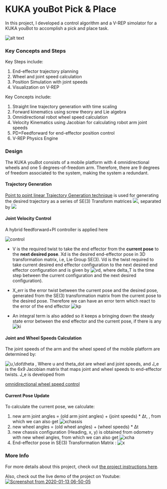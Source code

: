 
# KUKA youBot Pick & Place
In this project, I developed a control algorithm and a V-REP simolator for a KUKA youBot to accomplish a pick and place task. 

![alt text](https://i.ytimg.com/vi/zfYSGZto2Gk/hqdefault.jpg)
### Key Concepts and Steps
Key Steps include:
1. End-effector trajectory planning
2. Wheel and joint speed calculation
3. Position Simulation with joint speeds
4. Visualization on V-REP 

Key Concepts include: 
1. Straight line trajectory generation with time scaling
2. Forward kinematics using screw theory and Lie algebra
3. Omnidirectional robot wheel speed calculation
4. Velocity Kinematics using Jacobian for calculating robot arm joint speeds
5. PD+Feedforward for end-effector position control
6. V-REP Physics Engine


### Design 

The KUKA youBot consists of a mobile platform with 4 omnidirectional wheels and one 5 degrees-of-freedom arm. Therefore, there are
9 degrees of freedom associated to the system, making the system a redundant. 

#### Trajectory Generation
[Point to point linear Trajectory Generation technique](https://youtu.be/1JRMqfEm79c) is used for generating the desired trajectory as a series of 
SE(3) Transform matrices <img src="https://latex.codecogs.com/gif.latex?X_d"/>, separated by <img src="https://latex.codecogs.com/gif.latex?\Delta_t"/>

#### Joint Velocity Control
A hybrid feedforward+PI controller is applied here 
     
![control](https://latex.codecogs.com/gif.latex?V(t)&space;=&space;[Ad_{X^{-1}X_d}]&space;V_d(t)&space;&plus;&space;K_{p}&space;X_{err}(t)&space;&plus;&space;K_{i}&space;\int_{0}^{t}&space;X_{err}(t)&space;dt)     
  - V is the required twist to take the end effector from the **current pose** to the **next desired pose**. Xd is the desired end-effector pose in 3D transformation matrix, i.e, Lie Group SE(3).
  Vd is the twist required to take current desired end effector configuration to the next desired end effector configuration and is given by
![vd](https://latex.codecogs.com/gif.latex?[V_d]&space;=&space;(1&space;/&space;\Delta&space;t)&space;log(X_d^{-1}&space;X_{d,&space;next})), where delta_T is the time step between the current configuration and the next desired configuration). 
  
  -  X_err is the error twist between the current pose and the desired pose, generated from the SE(3) transformation matrix from the current pose to the desired pose.
    Therefore we can have an error term which react to the error of the end effector  ![kp](https://latex.codecogs.com/gif.latex?K_{p}&space;X_{err}(t))
  
  - An integral term is also added so it keeps a bringing down the steady state error between the end effector and the current pose, if there is any
   ![ki](https://latex.codecogs.com/gif.latex?K_{i}&space;\int_{0}^{t}&space;X_{err}(t)&space;dt)

#### Joint and Wheel Speeds Calculation
The joint speeds of the arm and the wheel speed of the mobile platform are determined by: 

![u,\dot\theta](https://latex.codecogs.com/gif.latex?[u,\dot\theta]&space;=&space;J_e^{&plus;}&space;V)
, Where u and theta_dot are wheel and joint speeds, and J_e is the 6x9 Jacobian matrix that maps joint and wheel speeds to end-effector twists. J_e is developed from 

[omnidirectional wheel speed control](https://youtu.be/NcOT9hOsceE)

#### Current Pose Update
To calculate the current pose, we calculate:

1. new arm joint angles = (old arm joint angles) + (joint speeds) * Δt, , from which we can also 
get ![xchassis](https://latex.codecogs.com/gif.latex?X_{chassis-to-end-effector})
2. new wheel angles = (old wheel angles) + (wheel speeds) * Δt
3. new chassis configuration (Heading, x, y) is obtained from odometry with new wheel angles, from which we can also 
get ![xcha](https://latex.codecogs.com/gif.latex?X_{chassis})
4. End-effector pose in SE(3) Transformation Matrix : ![x](https://latex.codecogs.com/gif.latex?X&space;=&space;X_{chassis}X_{chassis-to-end-effector})

### More Info
For more details about this project, check out [the project instructions here](http://hades.mech.northwestern.edu/index.php/Mobile_Manipulation_Capstone). 

Also, check out the live demo of the project on Youtube:
[![Screenshot from 2020-01-13 06-50-05](https://user-images.githubusercontent.com/39393023/72257326-fe0dac00-35d0-11ea-8b9e-05db4616e818.png)](https://vimeo.com/538476673)
